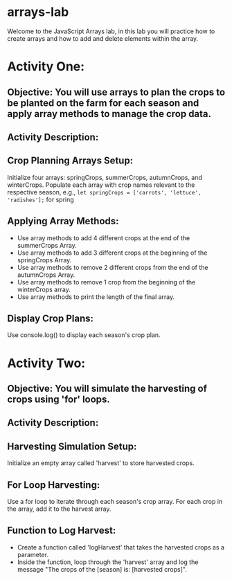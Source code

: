 # arrays-lab

Welcome to the JavaScript Arrays lab, in this lab you will practice how to create arrays and how to add and delete elements within the array.

# Activity One:

## Objective: You will use arrays to plan the crops to be planted on the farm for each season and apply array methods to manage the crop data.

## Activity Description:

## Crop Planning Arrays Setup:
Initialize four arrays: springCrops, summerCrops, autumnCrops, and winterCrops.
Populate each array with crop names relevant to the respective season, e.g., ```let springCrops = ['carrots', 'lettuce', 'radishes'];``` for spring


## Applying Array Methods:
- Use array methods to add 4 different crops at the end of the summerCrops Array.
- Use array methods to add 3 different crops at the beginning of the springCrops Array.
- Use array methods to remove 2 different crops from the end of the autumnCrops Array.
- Use array methods to remove 1 crop from the beginning of the winterCrops array.
- Use array methods to print the length of the final array.

## Display Crop Plans:
Use console.log() to display each season's crop plan.



# Activity Two:

## Objective: You will simulate the harvesting of crops using 'for' loops.

## Activity Description:

## Harvesting Simulation Setup:
Initialize an empty array called 'harvest' to store harvested crops.

## For Loop Harvesting:
Use a for loop to iterate through each season's crop array.
For each crop in the array, add it to the harvest array.

## Function to Log Harvest:
- Create a function called 'logHarvest' that takes the harvested crops as a parameter.
- Inside the function, loop through the 'harvest' array and log the message "The crops of the [season] is: [harvested crops]".
